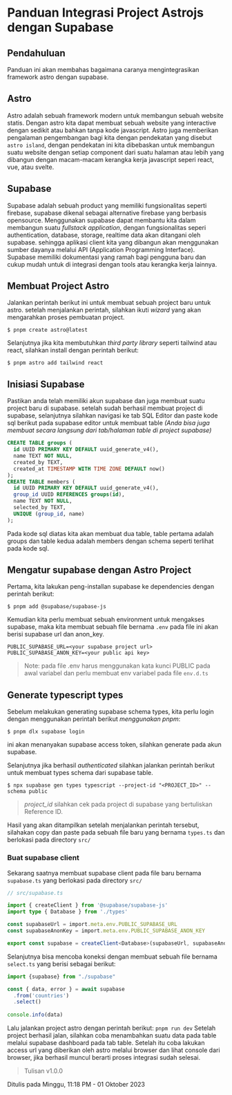 # Panduan Integrasi Project Astrojs dengan Supabase

## Pendahuluan
Panduan ini akan membahas bagaimana caranya mengintegrasikan framework astro dengan supabase.

## Astro
Astro adalah sebuah framework modern untuk membangun sebuah website statis. Dengan astro kita dapat membuat sebuah website yang interactive dengan sedikit atau bahkan tanpa kode javascript. Astro juga memberikan pengalaman pengembangan bagi kita dengan pendekatan yang disebut `astro island`, dengan pendekatan ini kita dibebaskan untuk membangun suatu website dengan setiap component dari suatu halaman atau lebih yang dibangun dengan macam-macam kerangka kerja javascript seperi react, vue, atau svelte.

## Supabase
Supabase adalah sebuah product yang memiliki fungsionalitas seperti firebase, supabase dikenal sebagai alternative firebase yang berbasis opensource. Menggunakan supabase dapat membantu kita dalam membangun suatu _fullstack application_, dengan fungsionalitas seperi authentication, database, storage, realtime data akan ditangani oleh supabase. sehingga aplikasi client kita yang dibangun akan menggunakan sumber dayanya melalui API (Application Programming Interface). Supabase memiliki dokumentasi yang ramah bagi pengguna baru dan cukup mudah untuk di integrasi dengan tools atau kerangka kerja lainnya.

## Membuat Project Astro

Jalankan perintah berikut ini untuk membuat sebuah project baru untuk astro. setelah menjalankan perintah, silahkan ikuti _wizard_ yang akan mengarahkan proses pembuatan project.

`$ pnpm create astro@latest`

Selanjutnya jika kita membutuhkan _third party library_ seperti tailwind atau react, silahkan install dengan perintah berikut:

`$ pnpm astro add tailwind react`

## Inisiasi Supabase 

Pastikan anda telah memiliki akun supabase dan juga membuat suatu project baru di supabase. setelah sudah berhasil membuat project di supabase, selanjutnya silahkan navigasi ke tab SQL Editor dan paste kode sql berikut pada supabase editor untuk membuat table _(Anda bisa juga membuat secara langsung dari tab/halaman table di project supabase)_

```sql
CREATE TABLE groups (
  id UUID PRIMARY KEY DEFAULT uuid_generate_v4(),
  name TEXT NOT NULL,
  created_by TEXT,
  created_at TIMESTAMP WITH TIME ZONE DEFAULT now()
);
CREATE TABLE members (
  id UUID PRIMARY KEY DEFAULT uuid_generate_v4(),
  group_id UUID REFERENCES groups(id),
  name TEXT NOT NULL,
  selected_by TEXT,
  UNIQUE (group_id, name)
);
```

Pada kode sql diatas kita akan membuat dua table, table pertama adalah groups dan table kedua adalah members dengan schema seperti terlihat pada kode sql.

## Mengatur supabase dengan Astro Project

Pertama, kita lakukan peng-installan supabase ke dependencies dengan perintah berikut:

`$ pnpm add @supabase/supabase-js`

Kemudian kita perlu membuat sebuah environment untuk mengakses supabase, maka kita membuat sebuah file bernama `.env` pada file ini akan berisi supabase url dan anon_key.

```
PUBLIC_SUPABASE_URL=<your supabase project url>
PUBLIC_SUPABASE_ANON_KEY=<your public api key>
```

> Note: pada file .env harus menggunakan kata kunci PUBLIC pada awal variabel dan perlu membuat env variabel pada file `env.d.ts`

## Generate typescript types

Sebelum melakukan generating supabase schema types, kita perlu login dengan menggunakan perintah berikut _menggunakan pnpm_:

`$ pnpm dlx supabase login`

ini akan menanyakan supabase access token, silahkan generate pada akun supabase.

Selanjutnya jika berhasil _authenticated_ silahkan jalankan perintah berikut untuk membuat types schema dari supabase table.

`$ npx supabase gen types typescript --project-id "<PROJECT_ID>" --schema public`

> _project_id_ silahkan cek pada project di supabase yang bertuliskan Reference ID.

Hasil yang akan ditampilkan setelah menjalankan perintah tersebut, silahakan copy dan paste pada sebuah file baru yang bernama `types.ts` dan berlokasi pada directory `src/` 

### Buat supabase client

Sekarang saatnya membuat supabase client pada file baru bernama `supabase.ts` yang berlokasi pada directory `src/`

```typescript
// src/supabase.ts

import { createClient } from '@supabase/supabase-js'
import type { Database } from './types'

const supabaseUrl = import.meta.env.PUBLIC_SUPABASE_URL
const supabaseAnonKey = import.meta.env.PUBLIC_SUPABASE_ANON_KEY

export const supabase = createClient<Database>(supabaseUrl, supabaseAnonKey)
```

Selanjutnya bisa mencoba koneksi dengan membuat sebuah file bernama `select.ts` yang berisi sebagai berikut:

```typescript
import {supabase} from "./supabase"

const { data, error } = await supabase
  .from('countries')
  .select()
  
console.info(data)
```

Lalu jalankan project astro dengan perintah berikut: `pnpm run dev`
Setelah project berhasil jalan, silahkan coba menambahkan suatu data pada table melalui supabase dashboard pada tab table. Setelah itu coba lakukan access url yang diberikan oleh astro melalui browser dan lihat console dari browser, jika berhasil muncul berarti proses integrasi sudah selesai.



> Tulisan v1.0.0

Ditulis pada Minggu, 11:18 PM - 01 Oktober 2023

